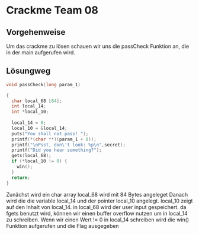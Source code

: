 # Crackme Team 08

## Vorgehenweise

Um das crackme zu lösen schauen wir uns die passCheck Funktion an, die in der main aufgerufen wird.


## Lösungweg
```c
void passCheck(long param_1)

{
  char local_68 [84];
  int local_14;
  int *local_10;
  
  local_14 = 0;
  local_10 = &local_14;
  puts("You shall not pass! ");
  printf(*(char **)(param_1 + 8));
  printf("\nPsst, don\'t look: %p\n",secret);
  printf("Did you hear something?");
  gets(local_68);
  if (*local_10 != 0) {
    win();
  }
  return;
}
```
Zunächst wird ein char array local_68 wird mit 84 Bytes angeleget
Danach wird die die variable local_14 und der pointer local_10 angelegt.
local_10 zeigt auf den Inhalt von local_14.
in local_68 wird der user input gespeichert. da fgets benutzt wird, können wir einen buffer overflow nutzen um in local_14 zu schreiben.
Wenn wir einen Wert != 0 in local_14 schreiben wird die win() Funktion aufgerufen und die Flag ausgegeben

